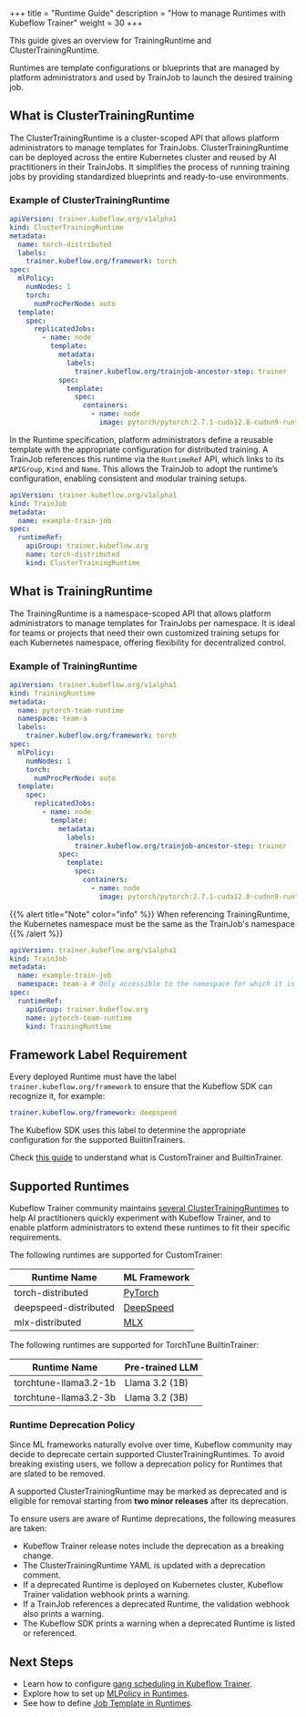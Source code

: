 +++
title = "Runtime Guide"
description = "How to manage Runtimes with Kubeflow Trainer"
weight = 30
+++

This guide gives an overview for TrainingRuntime and ClusterTrainingRuntime.

Runtimes are template configurations or blueprints that are managed by platform administrators and
used by TrainJob to launch the desired training job.

## What is ClusterTrainingRuntime

The ClusterTrainingRuntime is a cluster-scoped API that allows platform administrators to manage
templates for TrainJobs. ClusterTrainingRuntime can be deployed across the entire Kubernetes cluster
and reused by AI practitioners in their TrainJobs. It simplifies the process of running training
jobs by providing standardized blueprints and ready-to-use environments.

### Example of ClusterTrainingRuntime

```YAML
apiVersion: trainer.kubeflow.org/v1alpha1
kind: ClusterTrainingRuntime
metadata:
  name: torch-distributed
  labels:
    trainer.kubeflow.org/framework: torch
spec:
  mlPolicy:
    numNodes: 1
    torch:
      numProcPerNode: auto
  template:
    spec:
      replicatedJobs:
        - name: node
          template:
            metadata:
              labels:
                trainer.kubeflow.org/trainjob-ancestor-step: trainer
            spec:
              template:
                spec:
                  containers:
                    - name: node
                      image: pytorch/pytorch:2.7.1-cuda12.8-cudnn9-runtime
```

In the Runtime specification, platform administrators define a reusable template with the
appropriate configuration for distributed training. A TrainJob references this runtime
via the `RuntimeRef` API, which links to its `APIGroup`, `Kind` and `Name`. This allows the TrainJob
to adopt the runtime’s configuration, enabling consistent and modular training setups.

```YAML
apiVersion: trainer.kubeflow.org/v1alpha1
kind: TrainJob
metadata:
  name: example-train-job
spec:
  runtimeRef:
    apiGroup: trainer.kubeflow.org
    name: torch-distributed
    kind: ClusterTrainingRuntime
```

## What is TrainingRuntime

The TrainingRuntime is a namespace-scoped API that allows platform administrators to manage
templates for TrainJobs per namespace. It is ideal for teams or projects that need their own
customized training setups for each Kubernetes namespace, offering flexibility for
decentralized control.

### Example of TrainingRuntime

```YAML
apiVersion: trainer.kubeflow.org/v1alpha1
kind: TrainingRuntime
metadata:
  name: pytorch-team-runtime
  namespace: team-a
  labels:
    trainer.kubeflow.org/framework: torch
spec:
  mlPolicy:
    numNodes: 1
    torch:
      numProcPerNode: auto
  template:
    spec:
      replicatedJobs:
        - name: node
          template:
            metadata:
              labels:
                trainer.kubeflow.org/trainjob-ancestor-step: trainer
            spec:
              template:
                spec:
                  containers:
                    - name: node
                      image: pytorch/pytorch:2.7.1-cuda12.8-cudnn9-runtime
```

{{% alert title="Note" color="info" %}}
When referencing TrainingRuntime, the Kubernetes namespace must be the same as the TrainJob's namespace
{{% /alert %}}

```YAML
apiVersion: trainer.kubeflow.org/v1alpha1
kind: TrainJob
metadata:
  name: example-train-job
  namespace: team-a # Only accessible to the namespace for which it is defined
spec:
  runtimeRef:
    apiGroup: trainer.kubeflow.org
    name: pytorch-team-runtime
    kind: TrainingRuntime
```

## Framework Label Requirement

Every deployed Runtime must have the label `trainer.kubeflow.org/framework` to ensure that
the Kubeflow SDK can recognize it, for example:

```yaml
trainer.kubeflow.org/framework: deepspeed
```

The Kubeflow SDK uses this label to determine the appropriate configuration for the supported
BuiltinTrainers.

Check [this guide](/docs/components/trainer/user-guides/builtin-trainer/overview) to understand what is CustomTrainer and BuiltinTrainer.

## Supported Runtimes

Kubeflow Trainer community maintains
[several ClusterTrainingRuntimes](https://github.com/kubeflow/trainer/tree/master/manifests/base/runtimes)
to help AI practitioners quickly experiment with Kubeflow Trainer, and to enable
platform administrators to extend these runtimes to fit their specific requirements.

The following runtimes are supported for CustomTrainer:

| Runtime Name          | ML Framework                                                  |
| --------------------- | ------------------------------------------------------------- |
| torch-distributed     | [PyTorch](https://docs.pytorch.org/docs/stable/index.html)    |
| deepspeed-distributed | [DeepSpeed](https://www.deepspeed.ai/)                        |
| mlx-distributed       | [MLX](https://ml-explore.github.io/mlx/build/html/index.html) |

The following runtimes are supported for TorchTune BuiltinTrainer:

| Runtime Name          | Pre-trained LLM |
| --------------------- | --------------- |
| torchtune-llama3.2-1b | Llama 3.2 (1B)  |
| torchtune-llama3.2-3b | Llama 3.2 (3B)  |

### Runtime Deprecation Policy

Since ML frameworks naturally evolve over time, Kubeflow community may decide to deprecate
certain supported ClusterTrainingRuntimes. To avoid breaking existing users, we follow a deprecation
policy for Runtimes that are slated to be removed.

A supported ClusterTrainingRuntime may be marked as deprecated and is eligible for removal starting
from **two minor releases** after its deprecation.

To ensure users are aware of Runtime deprecations, the following measures are taken:

- Kubeflow Trainer release notes include the deprecation as a breaking change.
- The ClusterTrainingRuntime YAML is updated with a deprecation comment.
- If a deprecated Runtime is deployed on Kubernetes cluster, Kubeflow Trainer validation webhook
  prints a warning.
- If a TrainJob references a deprecated Runtime, the validation webhook also prints a warning.
- The Kubeflow SDK prints a warning when a deprecated Runtime is listed or referenced.

## Next Steps

- Learn how to configure [gang scheduling in Kubeflow Trainer](/docs/components/trainer/operator-guides/gang-scheduling).
- Explore how to set up [MLPolicy in Runtimes](/docs/components/trainer/operator-guides/ml-policy).
- See how to define [Job Template in Runtimes](/docs/components/trainer/operator-guides/job-template).
